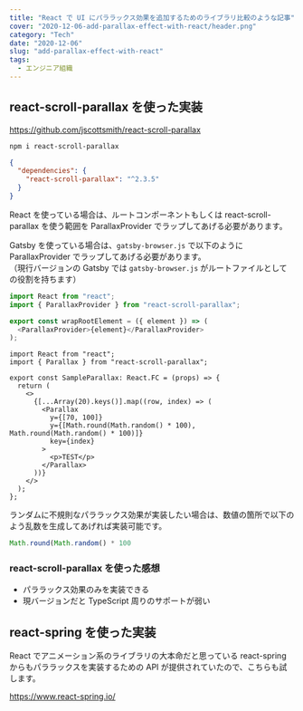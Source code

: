 ```yaml
---
title: "React で UI にパララックス効果を追加するためのライブラリ比較のような記事"
cover: "2020-12-06-add-parallax-effect-with-react/header.png"
category: "Tech"
date: "2020-12-06"
slug: "add-parallax-effect-with-react"
tags:
  - エンジニア組織
---
```


## react-scroll-parallax を使った実装

https://github.com/jscottsmith/react-scroll-parallax

```bash
npm i react-scroll-parallax
```

```json
{
  "dependencies": {
    "react-scroll-parallax": "^2.3.5"
  }
}
```

React を使っている場合は、ルートコンポーネントもしくは react-scroll-parallax を使う範囲を ParallaxProvider でラップしてあげる必要があります。

Gatsby を使っている場合は、`gatsby-browser.js` で以下のように ParallaxProvider でラップしてあげる必要があります。  
（現行バージョンの Gatsby では `gatsby-browser.js` がルートファイルとしての役割を持ちます）

```js
import React from "react";
import { ParallaxProvider } from "react-scroll-parallax";

export const wrapRootElement = ({ element }) => (
  <ParallaxProvider>{element}</ParallaxProvider>
);
```

```tsx
import React from "react";
import { Parallax } from "react-scroll-parallax";

export const SampleParallax: React.FC = (props) => {
  return (
    <>
      {[...Array(20).keys()].map((row, index) => (
        <Parallax
          y={[70, 100]}
          y={[Math.round(Math.random() * 100), Math.round(Math.random() * 100)]}
          key={index}
        >
          <p>TEST</p>
        </Parallax>
      ))}
    </>
  );
};
```

ランダムに不規則なパララックス効果が実装したい場合は、数値の箇所で以下のよう乱数を生成してあげれば実装可能です。

```js
Math.round(Math.random() * 100
```

### react-scroll-parallax を使った感想

- パララックス効果のみを実装できる
- 現バージョンだと TypeScript 周りのサポートが弱い

## react-spring を使った実装

React でアニメーション系のライブラリの大本命だと思っている react-spring からもパララックスを実装するための API が提供されていたので、こちらも試します。

https://www.react-spring.io/
